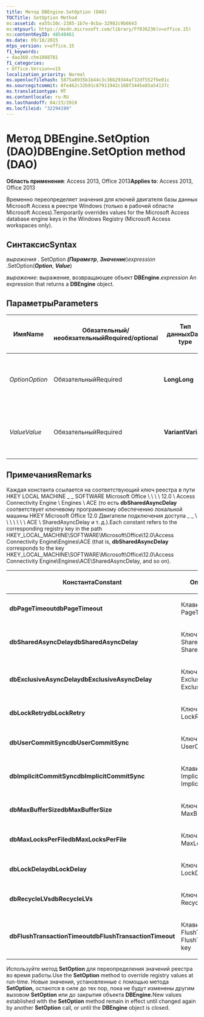 ```yaml
---
title: Метод DBEngine.SetOption (DAO)
TOCTitle: SetOption Method
ms:assetid: ea55c10c-2385-1b7e-0cba-32982c9b6643
ms:mtpsurl: https://msdn.microsoft.com/library/Ff836236(v=office.15)
ms:contentKeyID: 48548461
ms.date: 09/18/2015
mtps_version: v=office.15
f1_keywords:
- dao360.chm1088781
f1_categories:
- Office.Version=v15
localization_priority: Normal
ms.openlocfilehash: 5875a8935b1b44c3c36b29344af32df552f6e01c
ms.sourcegitcommit: 8fe462c32b91c87911942c188f3445e85a54137c
ms.translationtype: MT
ms.contentlocale: ru-RU
ms.lasthandoff: 04/23/2019
ms.locfileid: "32294199"
---
```

# <a name="dbenginesetoption-method-dao"></a><span data-ttu-id="51431-102">Метод DBEngine.SetOption (DAO)</span><span class="sxs-lookup"><span data-stu-id="51431-102">DBEngine.SetOption method (DAO)</span></span>

<span data-ttu-id="51431-103">**Область применения**: Access 2013, Office 2013</span><span class="sxs-lookup"><span data-stu-id="51431-103">**Applies to**: Access 2013, Office 2013</span></span>

<span data-ttu-id="51431-104">Временно переопределяет значения для ключей двигателя базы данных Microsoft Access в реестре Windows (только в рабочей области Microsoft Access).</span><span class="sxs-lookup"><span data-stu-id="51431-104">Temporarily overrides values for the Microsoft Access database engine keys in the Windows Registry (Microsoft Access workspaces only).</span></span>

## <a name="syntax"></a><span data-ttu-id="51431-105">Синтаксис</span><span class="sxs-lookup"><span data-stu-id="51431-105">Syntax</span></span>

<span data-ttu-id="51431-106">*выражения* . SetOption ***(Параметр***, ***Значение***)</span><span class="sxs-lookup"><span data-stu-id="51431-106">*expression* .SetOption(***Option***, ***Value***)</span></span>

<span data-ttu-id="51431-107">*выражение*: выражение, возвращающее объект **DBEngine**.</span><span class="sxs-lookup"><span data-stu-id="51431-107">*expression* An expression that returns a **DBEngine** object.</span></span>

## <a name="parameters"></a><span data-ttu-id="51431-108">Параметры</span><span class="sxs-lookup"><span data-stu-id="51431-108">Parameters</span></span>

<table>
<colgroup>
<col style="width: 25%" />
<col style="width: 25%" />
<col style="width: 25%" />
<col style="width: 25%" />
</colgroup>
<thead>
<tr class="header">
<th><p><span data-ttu-id="51431-109">Имя</span><span class="sxs-lookup"><span data-stu-id="51431-109">Name</span></span></p></th>
<th><p><span data-ttu-id="51431-110">Обязательный/необязательный</span><span class="sxs-lookup"><span data-stu-id="51431-110">Required/optional</span></span></p></th>
<th><p><span data-ttu-id="51431-111">Тип данных</span><span class="sxs-lookup"><span data-stu-id="51431-111">Data type</span></span></p></th>
<th><p><span data-ttu-id="51431-112">Описание</span><span class="sxs-lookup"><span data-stu-id="51431-112">Description</span></span></p></th>
</tr>
</thead>
<tbody>
<tr class="odd">
<td><p><span data-ttu-id="51431-113"><em>Option</em></span><span class="sxs-lookup"><span data-stu-id="51431-113"><em>Option</em></span></span></p></td>
<td><p><span data-ttu-id="51431-114">Обязательный</span><span class="sxs-lookup"><span data-stu-id="51431-114">Required</span></span></p></td>
<td><p><span data-ttu-id="51431-115"><strong>Long</strong></span><span class="sxs-lookup"><span data-stu-id="51431-115"><strong>Long</strong></span></span></p></td>
<td><p><span data-ttu-id="51431-116">Константа, как описано в Примечание.</span><span class="sxs-lookup"><span data-stu-id="51431-116">A constant as described in Remarks.</span></span></p></td>
</tr>
<tr class="even">
<td><p><span data-ttu-id="51431-117"><em>Value</em></span><span class="sxs-lookup"><span data-stu-id="51431-117"><em>Value</em></span></span></p></td>
<td><p><span data-ttu-id="51431-118">Обязательный</span><span class="sxs-lookup"><span data-stu-id="51431-118">Required</span></span></p></td>
<td><p><span data-ttu-id="51431-119"><strong>Variant</strong></span><span class="sxs-lookup"><span data-stu-id="51431-119"><strong>Variant</strong></span></span></p></td>
<td><p><span data-ttu-id="51431-120">Значение, которое необходимо установить.</span><span class="sxs-lookup"><span data-stu-id="51431-120">The value that you want to set option to.</span></span></p></td>
</tr>
</tbody>
</table>


## <a name="remarks"></a><span data-ttu-id="51431-121">Примечания</span><span class="sxs-lookup"><span data-stu-id="51431-121">Remarks</span></span>

<span data-ttu-id="51431-122">Каждая константа ссылается на соответствующий ключ реестра в пути HKEY LOCAL MACHINE \_ \_ SOFTWARE Microsoft Office \\ \\ \\ \\ 12.0 \\ Access Connectivity Engine \\ Engines \\ ACE (то есть **dbSharedAsyncDelay** соответствует ключевому программному обеспечению локальной машины HKEY Microsoft Office 12.0 Двигатели подключения доступа \_ \_ \\ \\ \\ \\ \\ \\ \\ ACE \\ SharedAsyncDelay и т. д.).</span><span class="sxs-lookup"><span data-stu-id="51431-122">Each constant refers to the corresponding registry key in the path HKEY\_LOCAL\_MACHINE\\SOFTWARE\\Microsoft\\Office\\12.0\\Access Connectivity Engine\\Engines\\ACE (that is, **dbSharedAsyncDelay** corresponds to the key HKEY\_LOCAL\_MACHINE\\SOFTWARE\\Microsoft\\Office\\12.0\\Access Connectivity Engine\\Engines\\ACE\\SharedAsyncDelay, and so on).</span></span>

<table>
<colgroup>
<col style="width: 50%" />
<col style="width: 50%" />
</colgroup>
<thead>
<tr class="header">
<th><p><span data-ttu-id="51431-123">Константа</span><span class="sxs-lookup"><span data-stu-id="51431-123">Constant</span></span></p></th>
<th><p><span data-ttu-id="51431-124">Описание</span><span class="sxs-lookup"><span data-stu-id="51431-124">Description</span></span></p></th>
</tr>
</thead>
<tbody>
<tr class="odd">
<td><p><span data-ttu-id="51431-125"><strong>dbPageTimeout</strong></span><span class="sxs-lookup"><span data-stu-id="51431-125"><strong>dbPageTimeout</strong></span></span></p></td>
<td><p><span data-ttu-id="51431-126">Клавиша PageTimeout</span><span class="sxs-lookup"><span data-stu-id="51431-126">The PageTimeout key</span></span></p></td>
</tr>
<tr class="even">
<td><p><span data-ttu-id="51431-127"><strong>dbSharedAsyncDelay</strong></span><span class="sxs-lookup"><span data-stu-id="51431-127"><strong>dbSharedAsyncDelay</strong></span></span></p></td>
<td><p><span data-ttu-id="51431-128">Ключ SharedAsyncDelay</span><span class="sxs-lookup"><span data-stu-id="51431-128">The SharedAsyncDelay key</span></span></p></td>
</tr>
<tr class="odd">
<td><p><span data-ttu-id="51431-129"><strong>dbExclusiveAsyncDelay</strong></span><span class="sxs-lookup"><span data-stu-id="51431-129"><strong>dbExclusiveAsyncDelay</strong></span></span></p></td>
<td><p><span data-ttu-id="51431-130">Ключ ExclusiveAsyncDelay</span><span class="sxs-lookup"><span data-stu-id="51431-130">The ExclusiveAsyncDelay key</span></span></p></td>
</tr>
<tr class="even">
<td><p><span data-ttu-id="51431-131"><strong>dbLockRetry</strong></span><span class="sxs-lookup"><span data-stu-id="51431-131"><strong>dbLockRetry</strong></span></span></p></td>
<td><p><span data-ttu-id="51431-132">Ключ LockRetry</span><span class="sxs-lookup"><span data-stu-id="51431-132">The LockRetry key</span></span></p></td>
</tr>
<tr class="odd">
<td><p><span data-ttu-id="51431-133"><strong>dbUserCommitSync</strong></span><span class="sxs-lookup"><span data-stu-id="51431-133"><strong>dbUserCommitSync</strong></span></span></p></td>
<td><p><span data-ttu-id="51431-134">Ключ UserCommitSync</span><span class="sxs-lookup"><span data-stu-id="51431-134">The UserCommitSync key</span></span></p></td>
</tr>
<tr class="even">
<td><p><span data-ttu-id="51431-135"><strong>dbImplicitCommitSync</strong></span><span class="sxs-lookup"><span data-stu-id="51431-135"><strong>dbImplicitCommitSync</strong></span></span></p></td>
<td><p><span data-ttu-id="51431-136">Клавиша ImplicitCommitSync</span><span class="sxs-lookup"><span data-stu-id="51431-136">The ImplicitCommitSync key</span></span></p></td>
</tr>
<tr class="odd">
<td><p><span data-ttu-id="51431-137"><strong>dbMaxBufferSize</strong></span><span class="sxs-lookup"><span data-stu-id="51431-137"><strong>dbMaxBufferSize</strong></span></span></p></td>
<td><p><span data-ttu-id="51431-138">Ключ MaxBufferSize</span><span class="sxs-lookup"><span data-stu-id="51431-138">The MaxBufferSize key</span></span></p></td>
</tr>
<tr class="even">
<td><p><span data-ttu-id="51431-139"><strong>dbMaxLocksPerFile</strong></span><span class="sxs-lookup"><span data-stu-id="51431-139"><strong>dbMaxLocksPerFile</strong></span></span></p></td>
<td><p><span data-ttu-id="51431-140">Ключ MaxLocksPerFile</span><span class="sxs-lookup"><span data-stu-id="51431-140">The MaxLocksPerFile key</span></span></p></td>
</tr>
<tr class="odd">
<td><p><span data-ttu-id="51431-141"><strong>dbLockDelay</strong></span><span class="sxs-lookup"><span data-stu-id="51431-141"><strong>dbLockDelay</strong></span></span></p></td>
<td><p><span data-ttu-id="51431-142">Ключ LockDelay</span><span class="sxs-lookup"><span data-stu-id="51431-142">The LockDelay key</span></span></p></td>
</tr>
<tr class="even">
<td><p><span data-ttu-id="51431-143"><strong>dbRecycleLVs</strong></span><span class="sxs-lookup"><span data-stu-id="51431-143"><strong>dbRecycleLVs</strong></span></span></p></td>
<td><p><span data-ttu-id="51431-144">Ключ RecycleLVs</span><span class="sxs-lookup"><span data-stu-id="51431-144">The RecycleLVs key</span></span></p></td>
</tr>
<tr class="odd">
<td><p><span data-ttu-id="51431-145"><strong>dbFlushTransactionTimeout</strong></span><span class="sxs-lookup"><span data-stu-id="51431-145"><strong>dbFlushTransactionTimeout</strong></span></span></p></td>
<td><p><span data-ttu-id="51431-146">Клавиша FlushTransactionTimeout</span><span class="sxs-lookup"><span data-stu-id="51431-146">The FlushTransactionTimeout key</span></span></p></td>
</tr>
</tbody>
</table>


<span data-ttu-id="51431-147">Используйте метод **SetOption** для переопределения значений реестра во время работы.</span><span class="sxs-lookup"><span data-stu-id="51431-147">Use the **SetOption** method to override registry values at run-time.</span></span> <span data-ttu-id="51431-148">Новые значения, установленные с помощью метода **SetOption,** остаются в силе до тех пор, пока не будут изменены другим вызовом **SetOption** или до закрытия объекта **DBEngine.**</span><span class="sxs-lookup"><span data-stu-id="51431-148">New values established with the **SetOption** method remain in effect until changed again by another **SetOption** call, or until the **DBEngine** object is closed.</span></span>

